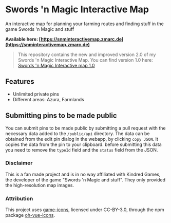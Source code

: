 # Swords 'n Magic Interactive Map

An interactive map for planning your farming routes and finding stuff in the game Swords 'n Magic and stuff

**Available here: [https://snminteractivemap.zmarc.de](https://snminteractivemap.zmarc.de)**

> This repository contains the new and improved version 2.0 of my Swords 'n Magic Interactive Map. You can find version 1.0 here: [Swords 'n Magic Interactive map 1.0](https://github.com/blechlawine/snminteractivemap)

## Features
- Unlimited private pins
- Different areas: Azura, Farmlands

## Submitting pins to be made public

You can submit pins to be made public by submitting a pull request with the necessary data added to the `/public/api` directory.
The data can be obtained from the edit pin dialog in the webapp, by clicking `copy JSON`. It copies the data from the pin to your clipboard. before submitting this data you need to remove the `typeId` field and the `status` field from the JSON.

### Disclaimer
This is a fan made project and is in no way affiliated with Kindred Games, the developer of the game "Swords 'n Magic and stuff". They only provided the high-resolution map images.

### Attribution

This project uses [game-icons](https://github.com/game-icons/icons), licensed under CC-BY-3.0, through the npm package [oh-vue-icons](https://github.com/Renovamen/oh-vue-icons).
